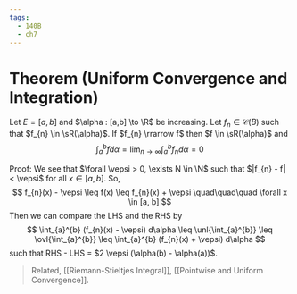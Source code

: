 ```yaml
---
tags:
  - 140B
  - ch7
---
```


# Theorem (Uniform Convergence and Integration)
Let $E = [a,b]$ and $\alpha : [a,b] \to \R$ be increasing. Let $f_{n} \in \mathscr{C}(B)$ such that $f_{n} \in \sR(\alpha)$. If $f_{n} \rrarrow f$ then $f \in \sR(\alpha)$ and 
$$
\int_{a}^{b}f d\alpha = \lim_{n\to\infty} \int_{a}^{b} f_{n} d \alpha = 0
$$

Proof:
We see that $\forall \vepsi > 0, \exists N \in \N$ such that $|f_{n} - f| < \vepsi$ for all $x \in [a,b]$. So, 
$$
f_{n}(x) - \vepsi \leq f(x) \leq f_{n}(x) + \vepsi  
\quad\quad\quad \forall x \in [a, b]
$$
Then we can compare the LHS and the RHS by  
$$
\int_{a}^{b} (f_{n}(x) - \vepsi) d\alpha 
\leq 
\unl{\int_{a}^{b}} 
\leq 
\ovl{\int_{a}^{b}} 
\leq 
\int_{a}^{b} (f_{n}(x) + \vepsi) d\alpha
$$
such that RHS - LHS = $2 \vepsi (\alpha(b) - \alpha(a))$. 
> Related, [[Riemann-Stieltjes Integral]], [[Pointwise and Uniform Convergence]]. 